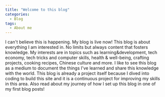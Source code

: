 ```yaml
---
title: "Welcome to this blog"
categories:
  - Blog
tags:
  - About me
---
```

I can't believe this is happening. My blog is live now!
This blog is about everything I am interested in. No limits but always content that fosters knowledge. My interests are in topics such as learning&development, tech economy, tech tricks and computer skills, health & well-being, crafting projects, cooking recipes, Chinese culture and more. I like to see this blog as a medium to document the things I've learned and share this knowledge with the world. This blog is already a project itself because I dived into coding to build this site and it is a continuous project for improving my skills in this area. Also read about my journey of how I set up this blog in one of my first blog posts!
